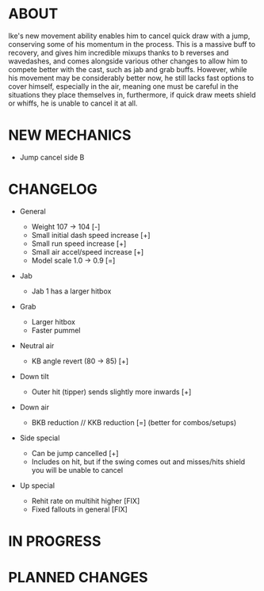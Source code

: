 # ABOUT

Ike's new movement ability enables him to cancel quick draw with a jump, conserving some of his momentum in the process. This is a massive buff to recovery, and gives him incredible mixups thanks to b reverses and wavedashes, and comes alongside various other changes to allow him to compete better with the cast, such as jab and grab buffs. However, while his movement may be considerably better now, he still lacks fast options to cover himself, especially in the air, meaning one must be careful in the situations they place themselves in, furthermore, if quick draw meets shield or whiffs, he is unable to cancel it at all.

# NEW MECHANICS

- Jump cancel side B

# CHANGELOG

- General
    - Weight 107 -> 104 [-]
    - Small initial dash speed increase [+]
    - Small run speed increase [+]
    - Small air accel/speed increase [+]
    - Model scale 1.0 -> 0.9 [=]

- Jab
    - Jab 1 has a larger hitbox

- Grab
    - Larger hitbox
    - Faster pummel

- Neutral air
    - KB angle revert (80 -> 85) [+]

- Down tilt
    - Outer hit (tipper) sends slightly more inwards [+]

- Down air
    - BKB reduction // KKB reduction [=] (better for combos/setups)

- Side special
    - Can be jump cancelled [+]
    - Includes on hit, but if the swing comes out and misses/hits shield you will be unable to cancel

- Up special
    - Rehit rate on multihit higher [FIX]
    - Fixed fallouts in general [FIX]

# IN PROGRESS



# PLANNED CHANGES




